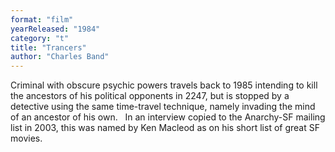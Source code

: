 ```yaml
---
format: "film"
yearReleased: "1984"
category: "t"
title: "Trancers"
author: "Charles Band"
---
```

Criminal with obscure psychic powers travels back to 1985  intending to kill the ancestors of his political opponents in 2247, but is  stopped by a detective using the same time-travel technique, namely invading the  mind of an ancestor of his own.
 
In an interview copied to the Anarchy-SF mailing list in  2003,  this was named by Ken Macleod as on his short list of great SF movies.